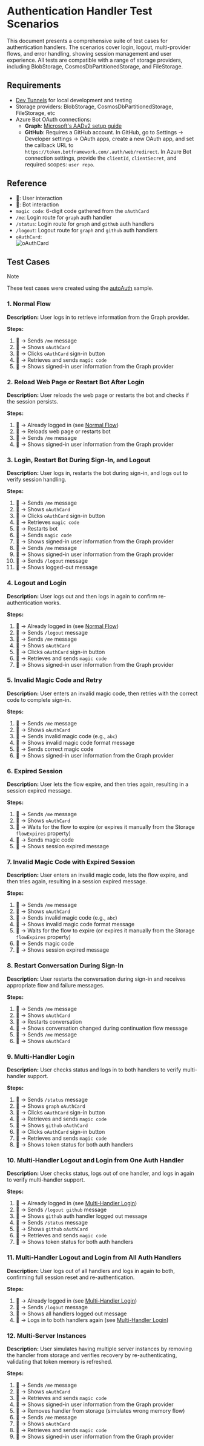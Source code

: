 # Authentication Handler Test Scenarios

This document presents a comprehensive suite of test cases for authentication handlers. The scenarios cover login, logout, multi-provider flows, and error handling, showing session management and user experience. All tests are compatible with a range of storage providers, including BlobStorage, CosmosDbPartitionedStorage, and FileStorage.

## Requirements

- [Dev Tunnels](https://learn.microsoft.com/en-us/azure/developer/dev-tunnels/get-started?tabs=windows) for local development and testing
- Storage providers: BlobStorage, CosmosDbPartitionedStorage, FileStorage, etc
- Azure Bot OAuth connections:
  - **Graph**: [Microsoft's AADv2 setup guide](https://github.com/microsoft/Agents/blob/main/docs/HowTo/azurebot-user-authentication-fic.md#register-the-oauth-identity-with-the-azure-bot)
  - **GitHub**: Requires a GitHub account. In GitHub, go to Settings → Developer settings → OAuth apps, create a new OAuth app, and set the callback URL to `https://token.botframework.com/.auth/web/redirect`. In Azure Bot connection settings, provide the `clientId`, `clientSecret`, and required scopes: `user repo`.

## Reference

- 🧑: User interaction
- 🤖: Bot interaction
- `magic code`: 6-digit code gathered from the `oAuthCard`
- `/me`: Login route for `graph` auth handler
- `/status`: Login route for `graph` and `github` auth handlers
- `/logout`: Logout route for `graph` and `github` auth handlers
- `oAuthCard`: <br>
  ![oAuthCard](https://github.com/user-attachments/assets/5a5a124b-5247-4715-a9f6-2f750059a466)

## Test Cases

> [!NOTE]
> These test cases were created using the [autoAuth](/samples/auth/autoAuth.ts) sample.

### 1. Normal Flow

**Description:**
User logs in to retrieve information from the Graph provider.

**Steps:**

1. 🧑 → Sends `/me` message
2. 🤖 → Shows `oAuthCard`
3. 🧑 → Clicks `oAuthCard` sign-in button
4. 🧑 → Retrieves and sends `magic code`
5. 🤖 → Shows signed-in user information from the Graph provider

### 2. Reload Web Page or Restart Bot After Login

**Description:**
User reloads the web page or restarts the bot and checks if the session persists.

**Steps:**

1. 🧑 → Already logged in (see [Normal Flow](#1-normal-flow))
2. 🧑 → Reloads web page or restarts bot
3. 🧑 → Sends `/me` message
4. 🤖 → Shows signed-in user information from the Graph provider

### 3. Login, Restart Bot During Sign-In, and Logout

**Description:**
User logs in, restarts the bot during sign-in, and logs out to verify session handling.

**Steps:**

1. 🧑 → Sends `/me` message
2. 🤖 → Shows `oAuthCard`
3. 🧑 → Clicks `oAuthCard` sign-in button
4. 🧑 → Retrieves `magic code`
5. 🧑 → Restarts bot
6. 🧑 → Sends `magic code`
7. 🤖 → Shows signed-in user information from the Graph provider
8. 🧑 → Sends `/me` message
9. 🤖 → Shows signed-in user information from the Graph provider
10. 🧑 → Sends `/logout` message
11. 🤖 → Shows logged-out message

### 4. Logout and Login

**Description:**
User logs out and then logs in again to confirm re-authentication works.

**Steps:**

1. 🧑 → Already logged in (see [Normal Flow](#1-normal-flow))
2. 🧑 → Sends `/logout` message
3. 🧑 → Sends `/me` message
4. 🤖 → Shows `oAuthCard`
5. 🧑 → Clicks `oAuthCard` sign-in button
6. 🧑 → Retrieves and sends `magic code`
7. 🤖 → Shows signed-in user information from the Graph provider

### 5. Invalid Magic Code and Retry

**Description:**
User enters an invalid magic code, then retries with the correct code to complete sign-in.

**Steps:**

1. 🧑 → Sends `/me` message
2. 🤖 → Shows `oAuthCard`
3. 🧑 → Sends invalid magic code (e.g., `abc`)
4. 🤖 → Shows invalid magic code format message
5. 🧑 → Sends correct magic code
6. 🤖 → Shows signed-in user information from the Graph provider

### 6. Expired Session

**Description:**
User lets the flow expire, and then tries again, resulting in a session expired message.

**Steps:**

1. 🧑 → Sends `/me` message
2. 🤖 → Shows `oAuthCard`
3. 🧑 → Waits for the flow to expire (or expires it manually from the Storage `flowExpires` property)
4. 🧑 → Sends magic code
5. 🤖 → Shows session expired message

### 7. Invalid Magic Code with Expired Session

**Description:**
User enters an invalid magic code, lets the flow expire, and then tries again, resulting in a session expired message.

**Steps:**

1. 🧑 → Sends `/me` message
2. 🤖 → Shows `oAuthCard`
3. 🧑 → Sends invalid magic code (e.g., `abc`)
4. 🤖 → Shows invalid magic code format message
5. 🧑 → Waits for the flow to expire (or expires it manually from the Storage `flowExpires` property)
6. 🧑 → Sends magic code
7. 🤖 → Shows session expired message

### 8. Restart Conversation During Sign-In

**Description:**
User restarts the conversation during sign-in and receives appropriate flow and failure messages.

**Steps:**

1. 🧑 → Sends `/me` message
2. 🤖 → Shows `oAuthCard`
3. 🧑 → Restarts conversation
4. 🤖 → Shows conversation changed during continuation flow message
5. 🧑 → Sends `/me` message
6. 🤖 → Shows `oAuthCard`

### 9. Multi-Handler Login

**Description:**
User checks status and logs in to both handlers to verify multi-handler support.

**Steps:**

1. 🧑 → Sends `/status` message
2. 🤖 → Shows `graph` `oAuthCard`
3. 🧑 → Clicks `oAuthCard` sign-in button
4. 🧑 → Retrieves and sends `magic code`
5. 🤖 → Shows `github` `oAuthCard`
6. 🧑 → Clicks `oAuthCard` sign-in button
7. 🧑 → Retrieves and sends `magic code`
8. 🤖 → Shows token status for both auth handlers

### 10. Multi-Handler Logout and Login from One Auth Handler

**Description:**
User checks status, logs out of one handler, and logs in again to verify multi-handler support.

**Steps:**

1. 🧑 → Already logged in (see [Multi-Handler Login](#9-multi-handler-login))
2. 🧑 → Sends `/logout github` message
3. 🤖 → Shows `github` auth handler logged out message
4. 🧑 → Sends `/status` message
5. 🤖 → Shows `github` `oAuthCard`
6. 🧑 → Retrieves and sends `magic code`
7. 🤖 → Shows token status for both auth handlers

### 11. Multi-Handler Logout and Login from All Auth Handlers

**Description:**
User logs out of all handlers and logs in again to both, confirming full session reset and re-authentication.

**Steps:**

1. 🧑 → Already logged in (see [Multi-Handler Login](#9-multi-handler-login))
2. 🧑 → Sends `/logout` message
3. 🤖 → Shows all handlers logged out message
4. 🧑 → Logs in to both handlers again (see [Multi-Handler Login](#9-multi-handler-login))

### 12. Multi-Server Instances

**Description:**
User simulates having multiple server instances by removing the handler from storage and verifies recovery by re-authenticating, validating that token memory is refreshed.

**Steps:**

1. 🧑 → Sends `/me` message
2. 🤖 → Shows `oAuthCard`
3. 🧑 → Retrieves and sends `magic code`
4. 🤖 → Shows signed-in user information from the Graph provider
5. 🧑 → Removes handler from storage (simulates wrong memory flow)
6. 🧑 → Sends `/me` message
7. 🤖 → Shows `oAuthCard`
8. 🧑 → Retrieves and sends `magic code`
9. 🤖 → Shows signed-in user information from the Graph provider
